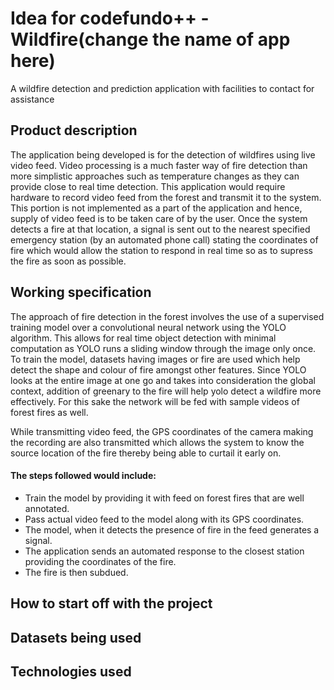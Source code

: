 # Idea for codefundo++ - Wildfire(change the name of app here)
A wildfire detection and prediction application with facilities to contact for assistance

## Product description
The application being developed is for the detection of wildfires using live video feed. Video processing is a much faster way of fire detection than more simplistic approaches such as temperature changes as they can provide close to real time detection. This application would require hardware to record video feed from the forest and transmit it to the system. This portion is not implemented as a part of the application and hence, supply of video feed is to be taken care of by the user. Once the system detects a fire at that location, a signal is sent out to the nearest specified emergency station (by an automated phone call) stating the coordinates of fire which would allow the station to respond in real time so as to supress the fire as soon as possible.

## Working specification
The approach of fire detection in the forest involves the use of a supervised training model over a convolutional neural network using the YOLO algorithm. This allows for real time object detection with minimal computation as YOLO runs a sliding window through the image only once. To train the model, datasets having images or fire are used which help detect the shape and colour of fire amongst other features. Since YOLO looks at the entire image at one go and takes into consideration the global context, addition of greenary to the fire will help yolo detect a wildfire more effectively. For this sake the network will be fed with sample videos of forest fires as well.
  
While transmitting video feed, the GPS coordinates of the camera making the recording are also transmitted which allows the system to know the source location of the fire thereby being able to curtail it early on.
#### The steps followed would include:
* Train the model by providing it with feed on forest fires that are well annotated.
* Pass actual video feed to the model along with its GPS coordinates.
* The model, when it detects the presence of fire in the feed generates a signal.
* The application sends an automated response to the closest station providing the coordinates of the fire.
* The fire is then subdued.
  

## How to start off with the project
## Datasets being used
## Technologies used

